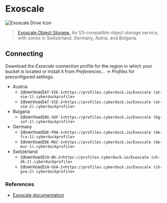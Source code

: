 Exoscale
====

![Exoscale Drive Icon](_images/exoscale.png)

> [Exoscale Object Storage.](https://www.exoscale.com/object-storage/) An S3-compatible object storage service, with zones in Switzerland, Germany, Autria, and Bulgaria.

## Connecting

Download the *Exoscale* connection profile for the region in which your bucket is located or install it from *Preferences… → Profiles* for preconfigured settings.

- Austria
  - {download}`AT-VIE-1<https://profiles.cyberduck.io/Exoscale (at-vie-1).cyberduckprofile>`
  - {download}`AT-VIE-2<https://profiles.cyberduck.io/Exoscale (at-vie-2).cyberduckprofile>`
- Bulgaria
  - {download}`BG-SOF-1<https://profiles.cyberduck.io/Exoscale (bg-sof-1).cyberduckprofile>`
- Germany
  - {download}`DE-FRA-1<https://profiles.cyberduck.io/Exoscale (de-fra-1).cyberduckprofile>`
  - {download}`DE-MUC-1<https://profiles.cyberduck.io/Exoscale (de-muc-1).cyberduckprofile>`
- Switzerland
  - {download}`CH-DK-2<https://profiles.cyberduck.io/Exoscale (ch-dk-2).cyberduckprofile>`
  - {download}`CH-GVA-2<https://profiles.cyberduck.io/Exoscale (ch-gva-2).cyberduckprofile>`

### References

- [Exoscale documentation](https://community.exoscale.com/documentation/storage/quick-start/)
